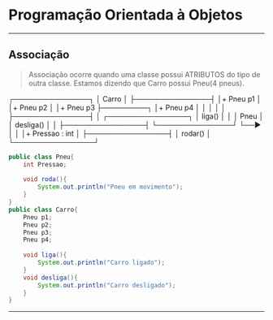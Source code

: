 # Programação Orientada à Objetos
___

## Associação
> Associação ocorre quando uma classe possui ATRIBUTOS do tipo de outra classe.
Estamos dizendo que Carro possui Pneu(4 pneus).

 ┌───────────────┐
 │     Carro     │
 ├───────────────┤
 │+ Pneu p1      │
 │+ Pneu p2      │
 │+ Pneu p3      ├─────────┐
 │+ Pneu p4      │         │
 │               │         │
 ├───────────────┤         │    ┌────────────────┐
 │    liga()     │         │    │      Pneu      │
 │    desliga()  │         │    ├────────────────┤
 └───────────────┘         └──► │                │
                                │+ Pressao : int │
                                ├────────────────┤
                                │     rodar()    │
                                └────────────────┘
```java
public class Pneu{
	int Pressao;
	
	void roda(){
		System.out.println("Pneu em movimento");
	}
}
public class Carro{
	Pneu p1;
	Pneu p2;
	Pneu p3;
	Pneu p4;
	
	void liga(){
		System.out.println("Carro ligado");	
	}
	void desliga(){
		System.out.println("Carro desligado");
	}
}
```

___
